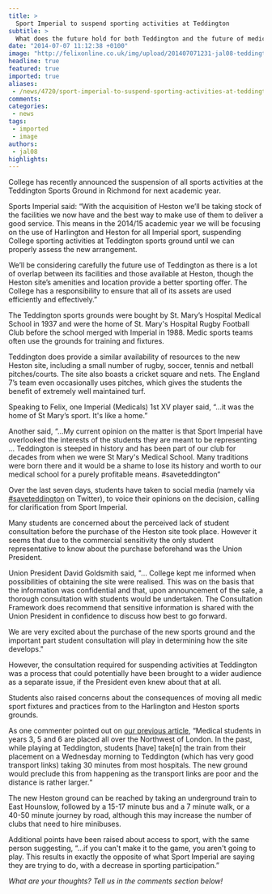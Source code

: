 ```yaml
---
title: >
  Sport Imperial to suspend sporting activities at Teddington
subtitle: >
  What does the future hold for both Teddington and the future of medical sports participation?
date: "2014-07-07 11:12:38 +0100"
image: "http://felixonline.co.uk/img/upload/201407071231-jal08-teddington-.jpg"
headline: true
featured: true
imported: true
aliases:
 - /news/4720/sport-imperial-to-suspend-sporting-activities-at-teddington
comments:
categories:
 - news
tags:
 - imported
 - image
authors:
 - jal08
highlights:
---
```


College has recently announced the suspension of all sports activities at the Teddington Sports Ground in Richmond for next academic year.

Sports Imperial said: “With the acquisition of Heston we’ll be taking stock of the facilities we now have and the best way to make use of them to deliver a good service. This means in the 2014/15 academic year we will be focusing on the use of Harlington and Heston for all Imperial sport, suspending College sporting activities at Teddington sports ground until we can properly assess the new arrangement.

We’ll be considering carefully the future use of Teddington as there is a lot of overlap between its facilities and those available at Heston, though the Heston site’s amenities and location provide a better sporting offer. The College has a responsibility to ensure that all of its assets are used efficiently and effectively.”

The Teddington sports grounds were bought by St. Mary’s Hospital Medical School in 1937 and were the home of St. Mary's Hospital Rugby Football Club before the school merged with Imperial in 1988. Medic sports teams often use the grounds for training and fixtures.

Teddington does provide a similar availability of resources to the new Heston site, including a small number of rugby, soccer, tennis and netball pitches/courts. The site also boasts a cricket square and nets. The England 7’s team even occasionally uses pitches, which gives the students the benefit of extremely well maintained turf.

Speaking to Felix, one Imperial (Medicals) 1st XV player said, “…it was the home of St Mary’s sport. It's like a home.”

Another said, “…My current opinion on the matter is that Sport Imperial have overlooked the interests of the students they are meant to be representing ... Teddington is steeped in history and has been part of our club for decades from when we were St Mary's Medical School. Many traditions were born there and it would be a shame to lose its history and worth to our medical school for a purely profitable means. #saveteddington“

Over the last seven days, students have taken to social media (namely via [#saveteddington](https://twitter.com/search?f=realtime&q=saveteddington) on Twitter), to voice their opinions on the decision, calling for clarification from Sport Imperial.

Many students are concerned about the perceived lack of student consultation before the purchase of the Heston site took place. However it seems that due to the commercial sensitivity the only student representative to know about the purchase beforehand was the Union President.

Union President David Goldsmith said, "... College kept me informed when possibilities of obtaining the site were realised. This was on the basis that the information was confidential and that, upon announcement of the sale, a thorough consultation with students would be undertaken. The Consultation Framework does recommend that sensitive information is shared with the Union President in confidence to discuss how best to go forward.

We are very excited about the purchase of the new sports ground and the important part student consultation will play in determining how the site develops."

However, the consultation required for suspending activities at Teddington was a process that could potentially have been brought to a wider audience as a separate issue, if the President even knew about that at all.

Students also raised concerns about the consequences of moving all medic sport fixtures and practices from to the Harlington and Heston sports grounds.

As one commenter pointed out on [our previous article](../news/4717/college-acquiring-new-sports-ground-in-west-london/), “Medical students in years 3, 5 and 6 are placed all over the Northwest of London. In the past, while playing at Teddington, students [have] take[n] the train from their placement on a Wednesday morning to Teddington (which has very good transport links) taking 30 minutes from most hospitals. The new ground would preclude this from happening as the transport links are poor and the distance is rather larger.“

The new Heston ground can be reached by taking an underground train to East Hounslow, followed by a 15-17 minute bus and a 7 minute walk, or a 40-50 minute journey by road, although this may increase the number of clubs that need to hire minibuses.

Additional points have been raised about access to sport, with the same person suggesting, “...if you can't make it to the game, you aren't going to play. This results in exactly the opposite of what Sport Imperial are saying they are trying to do, with a decrease in sporting participation.”

_What are your thoughts? Tell us in the comments section below!_
